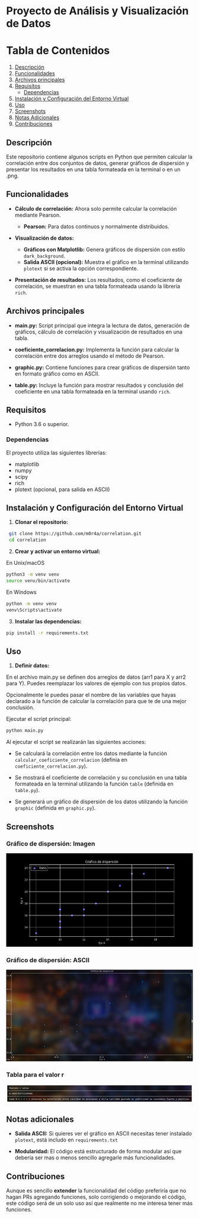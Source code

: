 # Proyecto de Análisis y Visualización de Datos

# Tabla de Contenidos

1. [Descripción](#descripción)
2. [Funcionalidades](#funcionalidades)
3. [Archivos principales](#archivos-principales)
4. [Requisitos](#requisitos)
   - [Dependencias](#dependencias)
5. [Instalación y Configuración del Entorno Virtual](#instalación-y-configuración-del-entorno-virtual)
6. [Uso](#uso)
7. [Screenshots](#screenshots) 
7. [Notas Adicionales](#notas-adicionales)
8. [Contribuciones](#contribuciones)

## Descripción

Este repositorio contiene algunos scripts en Python que permiten calcular la correlación entre dos conjuntos de datos, generar gráficos de dispersión y presentar los resultados en una tabla formateada en la terminal o en un .png.

## Funcionalidades

- **Cálculo de correlación:**
  Ahora solo permite calcular la correlación mediante Pearson.
  - **Pearson:** Para datos continuos y normalmente distribuidos.

- **Visualización de datos:**
  - **Gráficos con Matplotlib:** Genera gráficos de dispersión con estilo `dark_background`.
  - **Salida ASCII (opcional):** Muestra el gráfico en la terminal utilizando `plotext` si se activa la opción correspondiente.

- **Presentación de resultados:**
  Los resultados, como el coeficiente de correlación, se muestran en una tabla formateada usando la librería `rich`.

## Archivos principales

- **main.py:** Script principal que integra la lectura de datos, generación de gráficos, cálculo de correlación y visualización de resultados en una tabla.

- **coeficiente_correlacion.py:** Implementa la función para calcular la correlación entre dos arreglos usando el método de Pearson.

- **graphic.py:** Contiene funciones para crear gráficos de dispersión tanto en formato gráfico como en ASCII.

- **table.py:** Incluye la función para mostrar resultados y conclusión del coeficiente en una tabla formateada en la terminal usando `rich`.

## Requisitos

- Python 3.6 o superior.

### Dependencias

El proyecto utiliza las siguientes librerías:
- matplotlib
- numpy
- scipy
- rich
- plotext (opcional, para salida en ASCII)

## Instalación y Configuración del Entorno Virtual

1. **Clonar el repositorio:**

```bash
 git clone https://github.com/m0r4a/correlation.git
 cd correlation
```

2. **Crear y activar un entorno virtual:**

En Unix/macOS
```bash
python3 -m venv venv
source venv/bin/activate
```

En Windows
```bash
python -m venv venv
venv\Scripts\activate
```

3. **Instalar las dependencias:**

```bash
pip install -r requirements.txt
```

## Uso

1. **Definir datos:**

En el archivo main.py se definen dos arreglos de datos (arr1 para X y arr2 para Y). Puedes reemplazar los valores de ejemplo con tus propios datos.

Opcionalmente le puedes pasar el nombre de las variables que hayas declarado a la función de calcular la correlación para que te de una mejor conclusión.

Ejecutar el script principal:

```bash
python main.py
```

Al ejecutar el script se realizarán las siguientes acciones:

- Se calculará la correlación entre los datos mediante la función `calcular_coeficiente_correlacion` (definia en `coeficiente_correlacion.py`).

- Se mostrará el coeficiente de correlación y su conclusión en una tabla formateada en la terminal utilizando la función `table` (definida en `table.py`).

- Se generará un gráfico de dispersión de los datos utilizando la función `graphic` (definida en `graphic.py`).

## Screenshots

### Gráfico de dispersión: Imagen

<p align="center">
    <img src="resources/graphic_image.png" alt="Imagen del gráfico de dispersión"/>
</p>

### Gráfico de dispersión: ASCII

<p align="center">
    <img src="resources/graphic_ascii.png" alt="Gráfico de dispersión en ASCII"/>
</p>

### Tabla para el valor r

<p align="center">
    <img src="resources/table.png" alt="Tabla para el valor r"/>
</p>

## Notas adicionales

- **Salida ASCII:** Si quieres ver el gráfico en ASCII necesitas tener instalado `plotext`, está includo en `requirements.txt`

- **Modularidad:** El código está estructurado de forma modular así que debería ser mas o menos sencillo agregarle más funcionalidades.

## Contribuciones

Aunque es sencillo **extender** la funcionalidad del código preferiría que no hagan PRs agregando funciones, solo corrigiendo o mejorando el código, este código será de un solo uso así que realmente no me interesa tener más funciones.
